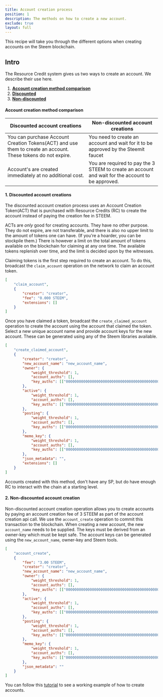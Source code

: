 ```yaml
---
title: Account creation process
position: 1
description: The methods on how to create a new account.
exclude: true
layout: full
---
```


This recipe will take you through the different options when creating accounts on the Steem blockchain.

## Intro

The Resource Credit system gives us two ways to create an account. We describe their use here.

1. [**Account creation method comparison**](#create)
1.  [**Discounted**](#discounted)
1.  [**Non-discounted**](#nondisc)

#### Account creation method comparison<a name="create"></a>

| Discounted account creations  | Non-discounted account creations |
| - | - |
| You can purchase Account Creation Tokens(ACT) and use them to create an account. These tokens do not expire.| You need to create an account and wait for it to be approved by the Steemit faucet |
| Account's are created immediately at no additional cost.  | You are required to pay the 3 STEEM to create an account and wait for the account to be approved.  |


#### 1. Discounted account creations<a name="discounted"></a>

The discounted account creation process uses an Account Creation Token(ACT) that is purchased with Resource Credits (RC) to create the account instead of paying the creation fee in STEEM.

ACTs are _only_ good for creating accounts. They have no other purpose. They do not expire, are not transferable, and there is also no upper limit to the amount of tokens one can have. (If you're a hoarder, you can be stockpile them.) There is however a limit on the total amount of tokens available on the blockchain for claiming at any one time. The available tokens replenish over time, and the limit is decided upon by the witnesses.

Claiming tokens is the first step required to create an account. To do this, broadcast the `claim_account` operation on the network to claim an account token.

```json
[
    "claim_account",
    {
        "creator": "creator",
        "fee": "0.000 STEEM",
        "extensions": []
    }
]
```

Once you have claimed a token, broadcast the `create_claimed_account` operation to create the account using the account that claimed the token. Select a new unique account name and provide account keys for the new account. These can be generated using any of the Steem libraries available.

```json
[
    "create_claimed_account",
    {
        "creator": "creator",
        "new_account_name": "new_account_name",
        "owner": {
            "weight_threshold": 1,
            "account_auths": [],
            "key_auths": [["000000000000000000000000000000000000000000000000000", 1]],
        },
        "active": {
            "weight_threshold": 1,
            "account_auths": [],
            "key_auths": [["000000000000000000000000000000000000000000000000000", 1]],
        },
        "posting": {
            "weight_threshold": 1,
            "account_auths": [],
            "key_auths": [["000000000000000000000000000000000000000000000000000", 1]],
        },
        "memo_key": {
            "weight_threshold": 1,
            "account_auths": [],
            "key_auths": [["000000000000000000000000000000000000000000000000000", 1]],
        },
        "json_metadata": "",
        "extensions": []
    }
]
```

Accounts created with this method, don't have any SP, but do have enough RC to interact with the chain at a starting level.

#### 2. Non-discounted account creation<a name="nondisc"></a>

Non-discounted account creation operation allows you to create accounts by paying an account creation fee of 3 STEEM as part of the account creation api call. We use the `account_create` operation to commit this transaction to the blockchain. When creating a new account, the new `account_name` needs to be supplied. The keys must be derived from an owner-key which must be kept safe. The account keys can be generated using the `new_account_name`, owner-key and Steem tools.

```json
[
    "account_create",
    {
        "fee": "3.00 STEEM",
        "creator": "creator",
        "new_account_name": "new_account_name",
        "owner": {
            "weight_threshold": 1,
            "account_auths": [],
            "key_auths": [["000000000000000000000000000000000000000000000000000", 1]],
        },
        "active": {
            "weight_threshold": 1,
            "account_auths": [],
            "key_auths": [["000000000000000000000000000000000000000000000000000", 1]],
        },
        "posting": {
            "weight_threshold": 1,
            "account_auths": [],
            "key_auths": [["000000000000000000000000000000000000000000000000000", 1]],
        },
        "memo_key": {
            "weight_threshold": 1,
            "account_auths": [],
            "key_auths": [["000000000000000000000000000000000000000000000000000", 1]],
        },
        "json_metadata": ""
    }
]
```

You can follow this [tutorial](/tutorials-javascript/create_account) to see a working example of how to create accounts.

